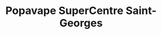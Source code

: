 ---
title: "Popavape SuperCentre Saint-Georges"
url: /saint-georges/popavape-supercentre-saint-georges/
shop: e-cigarette
---